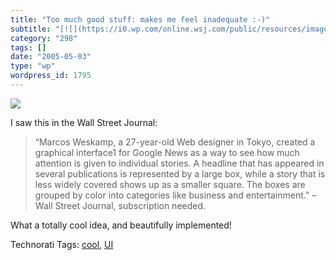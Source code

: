 ```yaml
---
title: "Too much good stuff: makes me feel inadequate :-)"
subtitle: "[![](https://i0.wp.com/online.wsj.com/public/resources/images/Google1_05042805022005145321.jpg?w=584..."
category: "298"
tags: []
date: "2005-05-03"
type: "wp"
wordpress_id: 1795
---
```

[![](https://i0.wp.com/online.wsj.com/public/resources/images/Google1_05042805022005145321.jpg?w=584)](http://www.marumushi.com/apps/newsmap/newsmap.cfm)

I saw this in the Wall Street Journal: 

> “Marcos Weskamp, a 27-year-old Web designer in Tokyo, created a graphical interface1 for Google News as a way to see how much attention is given to individual stories. A headline that has appeared in several publications is represented by a large box, while a story that is less widely covered shows up as a smaller square. The boxes are grouped by color into categories like business and entertainment.” – Wall Street Journal, subscription needed.

What a totally cool idea, and beautifully implemented!

Technorati Tags: [cool](http://technorati.com/tag/cool), [UI](http://technorati.com/tag/UI)